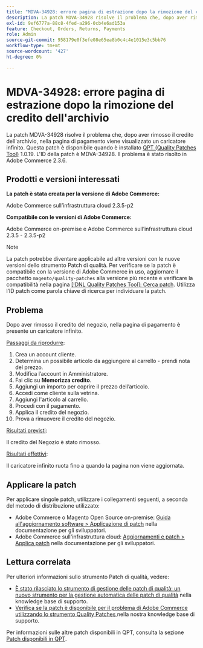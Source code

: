 ```yaml
---
title: "MDVA-34928: errore pagina di estrazione dopo la rimozione del credito dell'archivio"
description: La patch MDVA-34928 risolve il problema che, dopo aver rimosso il credito dell'archivio, nella pagina di pagamento viene visualizzato un caricatore infinito. Questa patch è disponibile quando è installato [Quality Patches Tool (QPT)](/help/announcements/adobe-commerce-announcements/magento-quality-patches-released-new-tool-to-self-serve-quality-patches.md) 1.0.19. L'ID della patch è MDVA-34928. Il problema è stato risolto in Adobe Commerce 2.3.6.
exl-id: 9ef6777a-88c8-4fed-a296-0cb4e6ad153a
feature: Checkout, Orders, Returns, Payments
role: Admin
source-git-commit: 958179e0f3efe08e65ea8b0c4c4e1015e3c5bb76
workflow-type: tm+mt
source-wordcount: '427'
ht-degree: 0%

---
```


# MDVA-34928: errore pagina di estrazione dopo la rimozione del credito dell&#39;archivio

La patch MDVA-34928 risolve il problema che, dopo aver rimosso il credito dell&#39;archivio, nella pagina di pagamento viene visualizzato un caricatore infinito. Questa patch è disponibile quando è installato [QPT (Quality Patches Tool)](/help/announcements/adobe-commerce-announcements/magento-quality-patches-released-new-tool-to-self-serve-quality-patches.md) 1.0.19. L&#39;ID della patch è MDVA-34928. Il problema è stato risolto in Adobe Commerce 2.3.6.

## Prodotti e versioni interessati

**La patch è stata creata per la versione di Adobe Commerce:**

Adobe Commerce sull’infrastruttura cloud 2.3.5-p2

**Compatibile con le versioni di Adobe Commerce:**

Adobe Commerce on-premise e Adobe Commerce sull’infrastruttura cloud 2.3.5 - 2.3.5-p2

>[!NOTE]
>
>La patch potrebbe diventare applicabile ad altre versioni con le nuove versioni dello strumento Patch di qualità. Per verificare se la patch è compatibile con la versione di Adobe Commerce in uso, aggiornare il pacchetto `magento/quality-patches` alla versione più recente e verificare la compatibilità nella pagina [[!DNL Quality Patches Tool]: Cerca patch](https://devdocs.magento.com/quality-patches/tool.html#patch-grid). Utilizza l’ID patch come parola chiave di ricerca per individuare la patch.

## Problema

Dopo aver rimosso il credito del negozio, nella pagina di pagamento è presente un caricatore infinito.

<u>Passaggi da riprodurre</u>:

1. Crea un account cliente.
1. Determina un possibile articolo da aggiungere al carrello - prendi nota del prezzo.
1. Modifica l’account in Amministratore.
1. Fai clic su **Memorizza credito**.
1. Aggiungi un importo per coprire il prezzo dell’articolo.
1. Accedi come cliente sulla vetrina.
1. Aggiungi l&#39;articolo al carrello.
1. Procedi con il pagamento.
1. Applica il credito del negozio.
1. Prova a rimuovere il credito del negozio.

<u>Risultati previsti</u>:

Il credito del Negozio è stato rimosso.

<u>Risultati effettivi</u>:

Il caricatore infinito ruota fino a quando la pagina non viene aggiornata.

## Applicare la patch

Per applicare singole patch, utilizzare i collegamenti seguenti, a seconda del metodo di distribuzione utilizzato:

* Adobe Commerce o Magento Open Source on-premise: [Guida all&#39;aggiornamento software > Applicazione di patch](https://devdocs.magento.com/guides/v2.4/comp-mgr/patching/mqp.html) nella documentazione per gli sviluppatori.
* Adobe Commerce sull&#39;infrastruttura cloud: [Aggiornamenti e patch > Applica patch](https://devdocs.magento.com/cloud/project/project-patch.html) nella documentazione per gli sviluppatori.

## Lettura correlata

Per ulteriori informazioni sullo strumento Patch di qualità, vedere:

* [È stato rilasciato lo strumento di gestione delle patch di qualità: un nuovo strumento per la gestione automatica delle patch di qualità](/help/announcements/adobe-commerce-announcements/magento-quality-patches-released-new-tool-to-self-serve-quality-patches.md) nella knowledge base di supporto.
* [Verifica se la patch è disponibile per il problema di Adobe Commerce utilizzando lo strumento Quality Patches ](/help/support-tools/patches-available-in-qpt-tool/check-patch-for-magento-issue-with-magento-quality-patches.md) nella nostra knowledge base di supporto.

Per informazioni sulle altre patch disponibili in QPT, consulta la sezione [Patch disponibili in QPT](https://support.magento.com/hc/en-us/sections/360010506631-Patches-available-in-QPT-tool-).
